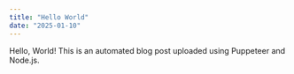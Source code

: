 ```yaml
---
title: "Hello World"
date: "2025-01-10"
---
```


Hello, World! This is an automated blog post uploaded using Puppeteer and Node.js.
